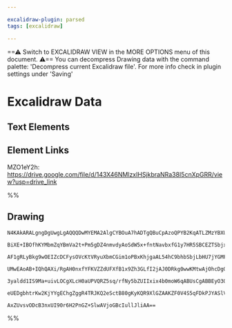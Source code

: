 ```yaml
---

excalidraw-plugin: parsed
tags: [excalidraw]

---
```

==⚠  Switch to EXCALIDRAW VIEW in the MORE OPTIONS menu of this document. ⚠== You can decompress Drawing data with the command palette: 'Decompress current Excalidraw file'. For more info check in plugin settings under 'Saving'



# Excalidraw Data

## Text Elements
## Element Links
MZO1eY2h: https://drive.google.com/file/d/143X46NMlzxIHSjkbraNRa38I5cnXpGRR/view?usp=drive_link

%%
## Drawing
```compressed-json
N4KAkARALgngDgUwgLgAQQQDwMYEMA2AlgCYBOuA7hADTgQBuCpAzoQPYB2KqATLZMzYBXUtiRoIACyhQ4zZAHoFAc0JRJQgEYA6bGwC2CgF7N6hbEcK4OCtptbErHALRY8RMpWdx8Q1TdIEfARcZgRmBShcZQUebQBGeISaOiCEfQQOKGZuAG1wMFAwYogSbggAWQAtAHl4hABNHkkU4shYRHL0zQRiYlxNYNaSzG5nAA4eABZtKamAdgBWHnGA

BiXE+IBOfhKYMbmZqYBmVa2t+Pm5gDZ4nmvdyAoSdW5x+fntNavbxfG1y7HR5SBCEZTSbjxY6LGarcanBZTHh3HjHebA6zKIZoVbA5hQUhsADWCAAwmx8GxSOUAMT1elIYGaXDYInKQlCDjEcmU6kSAnWZhwXCBLLDSAAM0I+HwAGVYNj0IIPOKIPjCSSAOovFpoPgFAQE4kIeUwRVqillYEc8EccI5NDxYFsYXYNT7R2rXEGiDs4RwACSxAdqFy

AF1gRLyBkg9wOEIZcDCFysOVcKtVRyuXbmCGim1oPBxKhjgaAL54hC9bhbSbjLbHU7jYGMFjsLhoKYwltMVicABynDEkKm8WuDfHi3RPsIzAAImkoNW0BKCGEmcIuQBRYIZLIh8PAoRwfpL4iQpbjMdIybHKYPH1EDhE8rSWTyJRkQiMbTKNhsLEEF0AwFClYIFGIBR4hOAANe9+wqfAjEwAMAAlZQAKyJTRyH7AAlXBjnGANFmwDgYLgABxPC8I

UMwEAoAB+IQhQAXi/RgAH0nxfYFKVZZdUFXfB1x9Zh3GLfI2jAJ0DRkg0wwKMtwAjOhcDgOB5VwJduHzaBJHSYsICIcEoGGBhCAYgAhFk2SzbkKSpWkJRc1zzOwERRSgAMl30eUNTJRy+XQOkEAZdzPMybzfJs1k/U5BzeXKAUOCFEUooi0gvJ89IADFpTlBUjOVK0CggDysqinK/KNLUdW4fUSgq7LfP841TXNErz12crIqyaq8OEW17UhHrmqq

3yaldd1IS9Ma+uivLOCgXLcH0aUPVQRZ5sq/rfNy5bZUIIxix4b0moW6qABUsCgABBEyO3QYIJTMnaWvSLTSHurK2AoAzcHPNB40TMrxr29Ity5O7fv+kIgfQEVCSod6JvSGHkauotyns8zxMJGUYLeeYtlmVZoSmWs7zHa5mzK/GKXwBpuFuVYvnmM44XiSZElRHqjH/fRdJ9egCCEYs2b+VYplWa4lNRiH9EGhKcxDCBcZ69kSCOk6GvOyAteI

eUEDgbhtrKw2KjYYgEChgZggR4TRJKQ2eSctB80gKyKQR9XlGZAAKZF0V4S5qFDkPJYASlVPCEGUBMRRx/3cCD05w9RXFeHT1Bo4geWwYWtqSSmqB2xDEH8B6qM1oQOOU1IZNlGFgtMntwSCXF4FsCIU20E7hBgQ4WvuAH50hCgJ9iwHguSjsDCEGwbJZWHuArZtu3BkEp3B7Klky8YK7/3wFuSg6Yq0iX9tVQ8/EDCxzpgYTKvHzYATHbXXeCyj

AxZUvsvODcB3nxUI90r6H2PnGZ+SlwAVjoGBcIullJliAA==
```
%%
